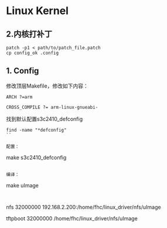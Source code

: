 # Linux Kernel


## 2.内核打补丁

```
patch -p1 < path/to/patch_file.patch
cp config_ok .config
```

## 1. Config

修改顶层Makefile，修改如下内容：

```
ARCH ?=arm

CROSS_COMPILE ?= arm-linux-gnueabi-
```

找到默认配置s3c2410_defconfig

```
find -name "*defconfig"
``

配置：
```
make s3c2410_defconfig
```

编译：
```
make uImage
```


```
nfs 32000000 192.168.2.200:/home/fhc/linux_driver/nfs/uImage


tftpboot 32000000 /home/fhc/linux_driver/nfs/uImage
```
